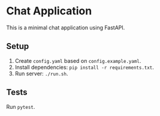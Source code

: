 # Chat Application

This is a minimal chat application using FastAPI.

## Setup

1. Create `config.yaml` based on `config.example.yaml`.
2. Install dependencies: `pip install -r requirements.txt`.
3. Run server: `./run.sh`.

## Tests

Run `pytest`.
